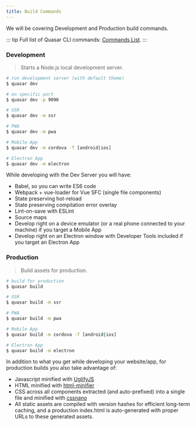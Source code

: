 ```yaml
---
title: Build Commands
---
```

We will be covering Development and Production build commands.

::: tip
Full list of Quasar CLI commands: [Commands List](/quasar-cli/cli-documentation/commands-list).
:::

### Development
> Starts a Node.js local development server.

``` bash
# run development server (with default theme)
$ quasar dev

# on specific port
$ quasar dev -p 9090

# SSR
$ quasar dev -m ssr

# PWA
$ quasar dev -m pwa

# Mobile App
$ quasar dev -m cordova -T [android|ios]

# Electron App
$ quasar dev -m electron
```

While developing with the Dev Server you will have:
* Babel, so you can write ES6 code
* Webpack + vue-loader for Vue SFC (single file components)
* State preserving hot-reload
* State preserving compilation error overlay
* Lint-on-save with ESLint
* Source maps
* Develop right on a device emulator (or a real phone connected to your machine) if you target a Mobile App
* Develop right on an Electron window with Developer Tools included if you target an Electron App

### Production
> Build assets for production.

``` bash
# build for production
$ quasar build

# SSR
$ quasar build -m ssr

# PWA
$ quasar build -m pwa

# Mobile App
$ quasar build -m cordova -T [android|ios]

# Electron App
$ quasar build -m electron
```

In addition to what you get while developing your website/app, for production builds you also take advantage of:
* Javascript minified with [UglifyJS](https://github.com/mishoo/UglifyJS2)
* HTML minified with [html-minifier](https://github.com/kangax/html-minifier)
* CSS across all components extracted (and auto-prefixed) into a single file and minified with [cssnano](https://github.com/ben-eb/cssnano)
* All static assets are compiled with version hashes for efficient long-term caching, and a production index.html is auto-generated with proper URLs to these generated assets.
